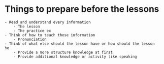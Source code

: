 # Things to prepare before the lessons
	- Read and understand every information
		- The lesson
		- The practice ex
	- Think of how to teach those information
		- Pronunciation
	- Think of what else should the lesson have or how should the lesson be
		- Provide a more structure knowledge at first
		- Provide additional knowledge or activity like speaking